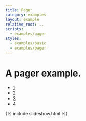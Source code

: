 ```yaml
---
title: Pager
category: examples
layout: example
relative_root: ..
scripts:
  - examples/pager
styles:
  - examples/basic
  - examples/pager
---
```


# A pager example.

<div class="cavendish">
  <div class="pagination cavendish-pager">
    <ul>
      <li class="active"><a href="#">1</a></li>
      <li><a href="#">2</a></li>
      <li><a href="#">3</a></li>
      <li><a href="#">4</a></li>
    </ul>
  </div>
  {% include slideshow.html %}
</div>
